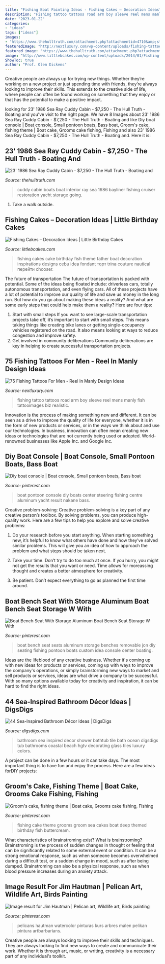 ```yaml
---
title: "Fishing Boat Painting Ideas - Fishing Cakes – Decoration Ideas"
description: "Fishing tattoo tattoos road arm boy sleeve reel mens manly fish tattooimages biz realistic"
date: "2023-01-22"
categories:
- "ideas"
tags: ["ideas"]
images:
- "https://www.thehulltruth.com/attachment.php?attachmentid=4710&amp;stc=1&amp;d=0"
featuredImage: "http://nextluxury.com/wp-content/uploads/fishing-tattoo-mens-sleeve.jpg"
featured_image: "https://www.thehulltruth.com/attachment.php?attachmentid=4710&amp;stc=1&amp;d=0"
image: "http://www.littlebcakes.com/wp-content/uploads/2014/01/Fishing-Cakes-Images-768x1024.jpg"
ShowToc: true
author: "Prof. Olen Dickens"
---
```



Creative people are always up for trying new things. Whether they’re working on a new project or just spending time with friends, they’re always looking to improve their skills. This extends to the creative side of life, where people can often be found working on something that they enjoy or that has the potential to make a positive impact.

	

		
looking for 23&#039; 1986 Sea Ray Cuddy Cabin - $7,250 - The Hull Truth - Boating and you've visit to the right page. We have 8 Images about 23&#039; 1986 Sea Ray Cuddy Cabin - $7,250 - The Hull Truth - Boating and like Diy boat console | Boat console, Small pontoon boats, Bass boat, Groom&#039;s cake, fishing theme | Boat cake, Grooms cake fishing, Fishing and also 23&#039; 1986 Sea Ray Cuddy Cabin - $7,250 - The Hull Truth - Boating and. Here it is:
		
    
## 23&#039; 1986 Sea Ray Cuddy Cabin - $7,250 - The Hull Truth - Boating And

<img loading=lazy src="https://www.thehulltruth.com/attachment.php?attachmentid=4710&amp;stc=1&amp;d=0" onerror="this.onerror=null;this.src='https://tse1.mm.bing.net/th?id=OIP.RIBDLIszJVYcmwOtbU1QHgHaFj&amp;pid=15.1';" alt="23&#039; 1986 Sea Ray Cuddy Cabin - $7,250 - The Hull Truth - Boating and">

_Source: thehulltruth.com_

>cuddy cabin boats boat interior ray sea 1986 bayliner fishing cruiser restoration yacht storage going. 

	

1. Take a walk outside.

    
## Fishing Cakes – Decoration Ideas | Little Birthday Cakes

<img loading=lazy src="http://www.littlebcakes.com/wp-content/uploads/2014/01/Fishing-Cakes-Images-768x1024.jpg" onerror="this.onerror=null;this.src='https://tse2.mm.bing.net/th?id=OIP.S3wlJN5qLFvpB1LYeXJyMwHaJ4&amp;pid=15.1';" alt="Fishing Cakes – Decoration Ideas | Little Birthday Cakes">

_Source: littlebcakes.com_

>fishing cakes cake birthday fish theme father boat decoration inspirations designs cebu idea fondant торт trina couture nautical перейти chooser. 

	

The future of transportation
The future of transportation is packed with potential. Some of the ideas being floated include: driverless cars, totally autonomous transportation, and even flying cars. All of these projects have a lot of potential to improve our quality of life and save us money in the long run. But how do you go about making these ideas a reality? And what are some early steps that could help make them a reality? Here are four tips: 
1. Start with small steps 
If you want to see large-scale transportation projects take off, it’s important to start with small steps. This means taking things like creating bike lanes or getting single-occupancy vehicles registered on the road. It also means looking at ways to reduce congestion and improve safety. 
2. Get involved in community deliberations 
Community deliberations are key in helping to create successful transportation projects.

    
## 75 Fishing Tattoos For Men - Reel In Manly Design Ideas

<img loading=lazy src="http://nextluxury.com/wp-content/uploads/fishing-tattoo-mens-sleeve.jpg" onerror="this.onerror=null;this.src='https://tse3.mm.bing.net/th?id=OIP.Tk3qeFa10PEk_I5SeeTm8QHaHa&amp;pid=15.1';" alt="75 Fishing Tattoos For Men - Reel In Manly Design Ideas">

_Source: nextluxury.com_

>fishing tattoo tattoos road arm boy sleeve reel mens manly fish tattooimages biz realistic. 

	

Innovation is the process of making something new and different. It can be seen as a drive to improve the quality of life for everyone, whether it is in the form of new products or services, or in the ways we think about and use our technologies. In business, innovation can often mean creating new ideas or technologies that are not currently being used or adopted. World-renowned businesses like Apple Inc. and Google Inc.

    
## Diy Boat Console | Boat Console, Small Pontoon Boats, Bass Boat

<img loading=lazy src="https://i.pinimg.com/736x/b8/44/97/b844975fbda5b770cd9c9d0198c213e1.jpg" onerror="this.onerror=null;this.src='https://tse2.mm.bing.net/th?id=OIP.8wVSqeWLHpf_hAO4dgi8owHaJ6&amp;pid=15.1';" alt="Diy boat console | Boat console, Small pontoon boats, Bass boat">

_Source: pinterest.com_

>boat pontoon console diy boats center steering fishing centre aluminum yacht result nakane bass. 

	

Creative problem-solving:
Creative problem-solving is a key part of any creative person’s toolbox. By solving problems, you can produce high-quality work. Here are a few tips to help you explore and solve creative problems:
1) Do your research before you start anything. When starting something new, it’s helpful to know what others have done and how they’ve solved similar problems. This will give you an idea of how to approach the problem and what steps should be taken next.

2) Take your time. Don’t try to do too much at once. If you hurry, you might not get the results that you want or need. Time allows for moreassing thought and creates a better atmosphere for creativity.

3) Be patient. Don’t expect everything to go as planned the first time around.

    
## Boat Bench Seat With Storage Aluminum Boat Bench Seat Storage W With

<img loading=lazy src="https://i.pinimg.com/736x/89/77/8e/89778ec5deac0c98c47d6660058280b1.jpg" onerror="this.onerror=null;this.src='https://tse4.mm.bing.net/th?id=OIP.Sw-gZAg642h1BH6lt13B1QHaFj&amp;pid=15.1';" alt="Boat Bench Seat With Storage Aluminum Boat Bench Seat Storage W With">

_Source: pinterest.com_

>boat bench seat seats aluminum storage benches removable jon diy seating fishing pontoon boats custom idea console center boating. 

	

Ideas are the lifeblood of any creative business. Whether it's coming up with new ideas for products or services, coming up with ways to improve the company's operations, or simply brainstorming new ways to market and sell products or services, ideas are what drive a company to be successful. With so many options available today for creativity and inspiration, it can be hard to find the right ideas.

    
## 44 Sea-Inspired Bathroom Décor Ideas | DigsDigs

<img loading=lazy src="http://www.digsdigs.com/photos/sea-inspired-bathroom-decor-ideas-5.jpg" onerror="this.onerror=null;this.src='https://tse1.mm.bing.net/th?id=OIP.W-7Gu7Rp0idETpuAs8n51QHaFj&amp;pid=15.1';" alt="44 Sea-Inspired Bathroom Décor Ideas | DigsDigs">

_Source: digsdigs.com_

>bathroom sea inspired decor shower bathtub tile bath ocean digsdigs tub bathrooms coastal beach hgtv decorating glass tiles luxury colors. 

	

A project can be done in a few hours or it can take days. The most important thing is to have fun and enjoy the process. Here are a few ideas forDIY projects: 

    
## Groom&#039;s Cake, Fishing Theme | Boat Cake, Grooms Cake Fishing, Fishing

<img loading=lazy src="https://i.pinimg.com/736x/22/84/74/2284746c087006b839d7887de570366a.jpg" onerror="this.onerror=null;this.src='https://tse2.mm.bing.net/th?id=OIP.zX4eOdDaXP7YklHWYbDOswHaJ3&amp;pid=15.1';" alt="Groom&#039;s cake, fishing theme | Boat cake, Grooms cake fishing, Fishing">

_Source: pinterest.com_

>fishing cake theme grooms groom sea cakes boat deep themed birthday fish buttercream. 

	

What characteristics of brainstroming exist?
What is brainstroming? Brainstroming is the process of sudden changes in thought or feeling that can be significantly related to some external event or condition. It can be a strong emotional response, such as when someone becomes overwhelmed during a difficult test, or a sudden change in mood, such as after being dumped. Brainstroming can also be a physical response, such as when blood pressure increases during an anxiety attack.

    
## Image Result For Jim Hautman | Pelican Art, Wildlife Art, Birds Painting

<img loading=lazy src="https://i.pinimg.com/736x/57/f7/05/57f705519cc71fcbe56cf0f30fc906b5.jpg" onerror="this.onerror=null;this.src='https://tse2.mm.bing.net/th?id=OIP.yW_u0I9PPP2vjrFjLN8_SAAAAA&amp;pid=15.1';" alt="Image result for Jim Hautman | Pelican art, Wildlife art, Birds painting">

_Source: pinterest.com_

>pelicans hautman watercolor pinturas kurs arbres malen pelikan pintura artbarbarians. 

	

Creative people are always looking to improve their skills and techniques. They are always looking to find new ways to create and communicate their work. Whether it is through art, music, or writing, creativity is a necessary part of any individual's toolkit.

